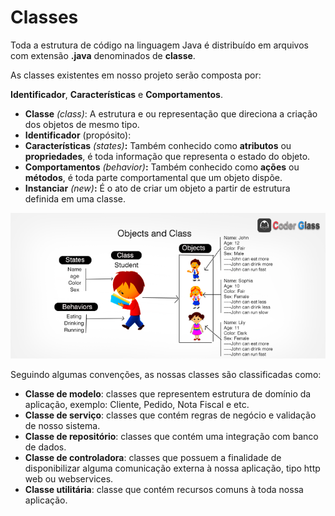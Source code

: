 # Classes

Toda a estrutura de código na linguagem Java é distribuído em arquivos com extensão **.java** denominados de **classe**.

As classes existentes em nosso projeto serão composta por:&#x20;

**Identificador**, **Características** e **Comportamentos**.

* **Classe** _(class)_: A estrutura e ou representação que direciona a criação dos objetos de mesmo tipo.
* **Identificador** (propósito):&#x20;
* **Características** _(states)_**:** Também conhecido como **atributos** ou **propriedades**, é toda informação que representa o estado do objeto.
* **Comportamentos** _(behavior)_**:** Também conhecido como **ações** ou **métodos**, é toda parte comportamental que um objeto dispõe.
* **Instanciar** _(new)_**:** É o ato de criar um objeto a partir de estrutura definida em uma classe. &#x20;

![Ilustração de uma classe Estudente e 03 objetos criados](<../.gitbook/assets/image (9).png>)



Seguindo algumas convenções, as nossas classes são classificadas como:

* **Classe de modelo**: classes que representem estrutura de domínio da aplicação, exemplo: Cliente, Pedido, Nota Fiscal e etc.
* **Classe de serviço**: classes que contém regras de negócio e validação de nosso sistema.
* **Classe de repositório**: classes que contém uma integração com banco de dados.
* **Classe de controladora**: classes que possuem a finalidade de disponibilizar alguma comunicação externa à nossa aplicação, tipo http web ou webservices.
* **Classe utilitária**:  classe que contém recursos comuns à toda nossa aplicação.
